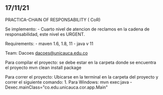 
## 17/11/21
PRACTICA-CHAIN OF RESPONSABILITY ( CoR)

Se implemento:
    - Cuarto nivel de atencion de reclamos en la cadena de responsabilidad, este nivel es URGENT.

Requirements:
    - maven 1.6, 1.8, 11
    - java v 11
    
Team: 
    Dacoes dacoes@unicauca.edu.co

Para compilar el proyecto:
    se debe estar en la carpeta donde se encuentra el proyecto
    mvn clean install package

Para correr el proyecto:
    Ubicarse en la terminal en la carpeta del proyecto y correr el siguiente comando:
    1. Para Windows:
    mvn exec:java -Dexec.mainClass="co.edu.unicauca.cor.app.Main"
